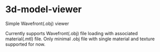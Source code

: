 3d-model-viewer
===============

Simple Wavefront(.obj) viewer

Currently supports Wavefront(.obj) file loading with associated material(.mtl) file.
Only minimal .obj file with single material and texture supported for now.

